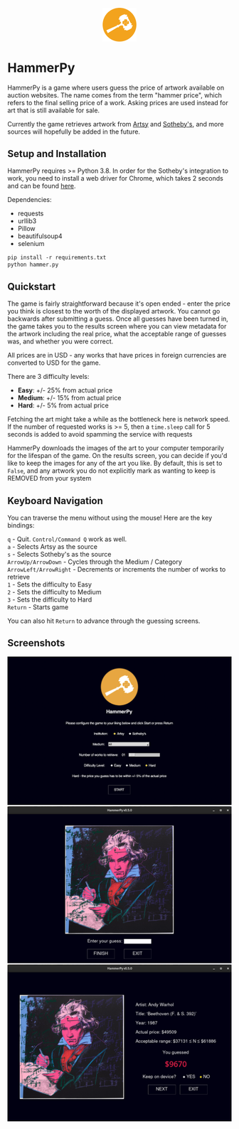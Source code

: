 <p align="center">
  <img width="15%" height="15%" src="img/hammer_py_readme.png">
</p>

# HammerPy

HammerPy is a game where users guess the price of artwork available on auction websites. The name comes from the term "hammer price", which refers to the final selling price of a work. Asking prices are used instead for art that is still available for sale.

Currently the game retrieves artwork from [Artsy](https://www.artsy.net) and [Sotheby's](https://www.sothebys.com), and more sources will hopefully be added in the future.

## Setup and Installation

HammerPy requires >= Python 3.8. In order for the Sotheby's integration to work, you need to install a web driver for Chrome, which takes 2 seconds and can be found [here](https://chromedriver.chromium.org/downloads).

Dependencies:
- requests
- urllib3
- Pillow
- beautifulsoup4
- selenium

```
pip install -r requirements.txt
python hammer.py
```

## Quickstart

The game is fairly straightforward because it's open ended - enter the price you think is closest to the worth of the displayed artwork. You cannot go backwards after submitting a guess. Once all guesses have been turned in, the game takes you to the results screen where you can view metadata for the artwork including the real price, what the acceptable range of guesses was, and whether you were correct.

All prices are in USD - any works that have prices in foreign currencies are converted to USD for the game.

There are 3 difficulty levels:
- **Easy**: +/- 25% from actual price
- **Medium**: +/- 15% from actual price
- **Hard**: +/- 5% from actual price

Fetching the art might take a while as the bottleneck here is network speed. If the number of requested works is >= 5, then a `time.sleep` call for 5 seconds is added to avoid spamming the service with requests

HammerPy downloads the images of the art to your computer temporarily for the lifespan of the game. On the results screen, you can decide if you'd like to keep the images for any of the art you like. By default, this is set to `False`, and any artwork you do not explicitly mark as wanting to keep is REMOVED from your system

## Keyboard Navigation

You can traverse the menu without using the mouse! Here are the key bindings:

`q` - Quit. `Control/Command Q` work as well. <br/>
`a` - Selects Artsy as the source <br/>
`s` - Selects Sotheby's as the source <br/>
`ArrowUp/ArrowDown` - Cycles through the Medium / Category <br/>
`ArrowLeft/ArrowRight` - Decrements or increments the number of works to retrieve <br/>
`1` - Sets the difficulty to Easy <br/>
`2` - Sets the difficulty to Medium <br/>
`3` - Sets the difficulty to Hard <br/>
`Return` - Starts game <br/>

You can also hit `Return` to advance through the guessing screens.

## Screenshots

<img src="img/screen1.png">

<img src="img/screen2.png">

<img src="img/screen3.png">
